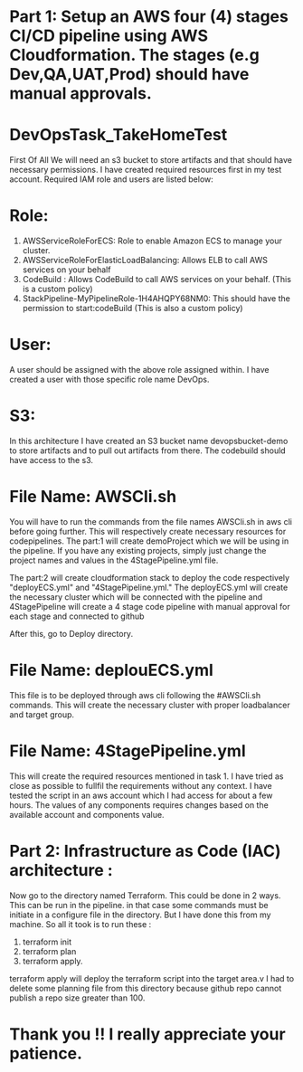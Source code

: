 # Part 1: Setup an AWS four (4) stages CI/CD pipeline using AWS Cloudformation. The stages (e.g Dev,QA,UAT,Prod) should have manual approvals.

# DevOpsTask_TakeHomeTest

First Of All
We will need an s3 bucket to store artifacts and that should have necessary permissions. I have created required resources first in my test account.
Required IAM role and users are listed below:
# Role:
1. AWSServiceRoleForECS:	Role to enable Amazon ECS to manage your cluster.
2. AWSServiceRoleForElasticLoadBalancing:   Allows ELB to call AWS services on your behalf
3. CodeBuild :  Allows CodeBuild to call AWS services on your behalf. (This is a custom policy)
4. StackPipeline-MyPipelineRole-1H4AHQPY68NM0:  This should have the permission to start:codeBuild (This is also a custom policy)

# User:
A user should be assigned with the above role assigned within. I have created a user with those specific role name DevOps.

# S3:
In this architecture I have created an S3 bucket name devopsbucket-demo to store artifacts and to pull out artifacts from there. The codebuild should have access to the s3.


# File Name: AWSCli.sh
You will have to run the commands from the file names AWSCli.sh in aws cli before going further. This will respectively create necessary resources for codepipelines.
The part:1 will create demoProject which we will be using in the pipeline. If you have any existing projects, simply just change the project names and values in the 4StagePipeline.yml file.

The part:2 will create cloudformation stack to deploy the code respectively "deployECS.yml" and "4StagePipeline.yml." The deployECS.yml will create the necessary cluster which will be connected with the pipeline and 4StagePipeline will create a 4 stage code pipeline with manual approval for each stage and connected to github

After this, go to Deploy directory.

# File Name: deplouECS.yml
This file is to be deployed through aws cli following the #AWSCli.sh commands.
This will create the necessary cluster with proper loadbalancer and target group.

# File Name: 4StagePipeline.yml
This will create the required resources mentioned in task 1. I have tried as close as possible to fullfil the requirements without any context. I have tested the script in an aws account which I had access for about a few hours. The values of any components requires changes based on the available account and components value.


# Part 2: Infrastructure as Code (IAC) architecture :

Now go to the directory named Terraform. This could be done in 2 ways. This can be run in the pipeline. in that case some commands must be initiate in a configure file in the directory. But I have done this from my machine. So all it took is to run these :
 1. terraform init
 2. terraform plan
 3. terraform apply.

 terraform apply will deploy the terraform script into the target area.v
 I had to delete some planning file from this directory because github repo cannot publish a repo size greater than 100.

 # Thank you !! I really appreciate your patience.